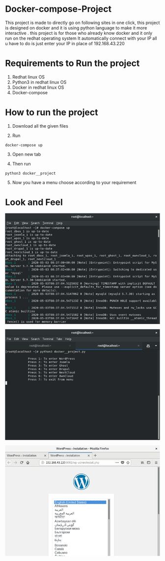 # Docker-compose-Project

This project is made to directly go on following sites in one click, this project is designed on docker and it is using python language to make it more interactive .
this project is for those who already know docker and it only run on the redhat operating system
It automatically connect with your IP all u have to do is just enter your IP in place of 192.168.43.220

# Requirements to Run the project 
1. Redhat linux OS
2. Python3 in redhat linux OS
3. Docker in redhat linux OS
4. Docker-compose  

# How to run the project

1. Download all the given files

2. Run 
```
docker-compose up  
```
3. Open new tab 

4. Then run 
```
python3 docker__project 
```
5. Now you have a menu choose according to your requirement

# Look and Feel

![](screen1.png)

![](screen2.png)

![](screen3.png)
